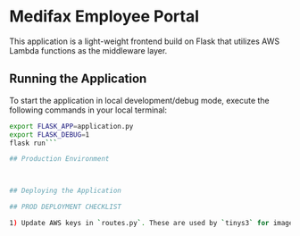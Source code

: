 # Medifax Employee Portal

This application is a light-weight frontend build on Flask that utilizes AWS Lambda functions as the middleware layer.

## Running the Application

To start the application in local development/debug mode, execute the following commands in your local terminal:

```bash
export FLASK_APP=application.py
export FLASK_DEBUG=1
flask run```

## Production Environment



## Deploying the Application

## PROD DEPLOYMENT CHECKLIST

1) Update AWS keys in `routes.py`. These are used by `tinys3` for image management to S3.
